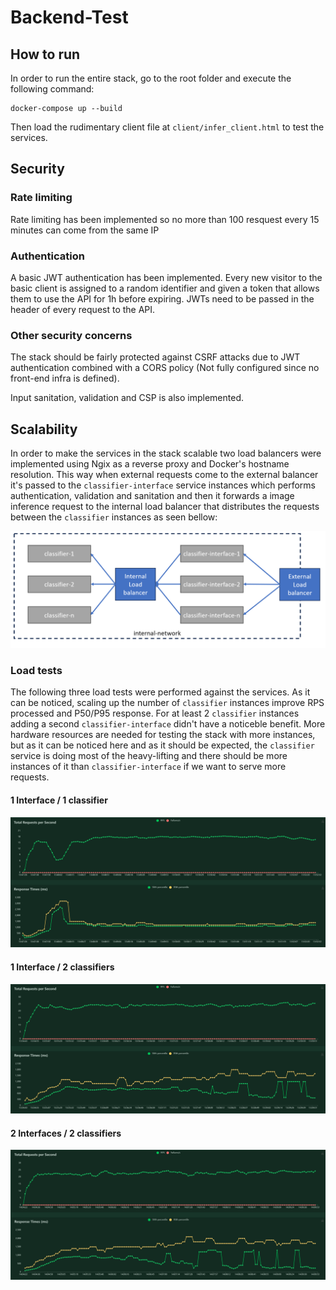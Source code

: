 # Backend-Test

## How to run

In order to run the entire stack, go to the root folder and execute the following command:

```
docker-compose up --build
```

Then load the rudimentary client file at `client/infer_client.html` to test the services.

## Security


### Rate limiting

Rate limiting has been implemented so no more than 100 resquest every 15 minutes can come from the same IP

### Authentication

A basic JWT authentication has been implemented. Every new visitor to the basic client is assigned to a random identifier and given a token that allows them to use the API for 1h before expiring. JWTs need to be passed in the header of every request to the API.

### Other security concerns

The stack should be fairly protected against CSRF attacks due to JWT authentication combined with a CORS policy (Not fully configured since no front-end infra is defined).

Input sanitation, validation and CSP is also implemented.

## Scalability

In order to make the services in the stack scalable two load balancers were implemented using Ngix as a reverse proxy and Docker's hostname resolution. This way when external requests come to the external balancer it's passed to the `classifier-interface` service instances which performs authentication, validation and sanitation and then it forwards a image inference request to the internal load balancer that distributes the requests between the `classifier` instances as seen bellow:

![Architecture](images/architecture.PNG?raw=true "Architecture")

### Load tests

The following three load tests were performed against the services. As it can be noticed, scaling up the number of `classifier` instances improve RPS processed and P50/P95 response. For at least 2 `classifier` instances adding a second `classifier-interface` didn't have a noticeble benefit. More hardware resources are needed for testing the stack with more instances, but as it can be noticed here and as it should be expected, the `classifier` service is doing most of the heavy-lifting and there should be more instances of it than `classifier-interface` if we want to serve more requests.

#### 1 Interface / 1 classifier

![1 Interface / 1 classifier](images/loadtest_20users_1interface_1classifier_5minutes.PNG?raw=true "1 Interface / 1 classifier")

#### 1 Interface / 2 classifiers

![1 Interface / 2 classifiers](images/loadtest_20users_1interface_2classifier_5minutes.PNG?raw=true "1 Interface / 2 classifiers")

#### 2 Interfaces / 2 classifiers

![2 Interfaces / 2 classifiers](images/loadtest_20users_2interface_2classifier_5minutes.PNG?raw=true "2 Interface / 2 classifiers")
